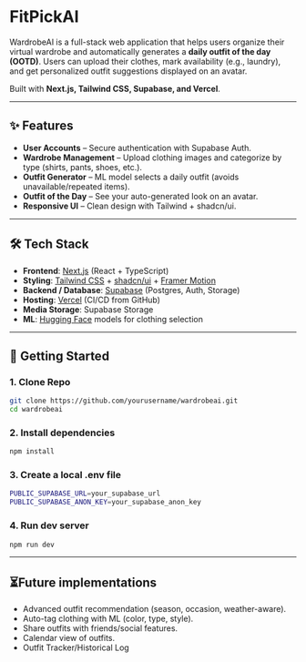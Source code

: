 # FitPickAI

WardrobeAI is a full-stack web application that helps users organize their virtual wardrobe and automatically generates a **daily outfit of the day (OOTD)**. Users can upload their clothes, mark availability (e.g., laundry), and get personalized outfit suggestions displayed on an avatar.  

Built with **Next.js, Tailwind CSS, Supabase, and Vercel**.

---

## ✨ Features
- **User Accounts** – Secure authentication with Supabase Auth.  
- **Wardrobe Management** – Upload clothing images and categorize by type (shirts, pants, shoes, etc.).  
- **Outfit Generator** – ML model selects a daily outfit (avoids unavailable/repeated items).  
- **Outfit of the Day** – See your auto-generated look on an avatar.  
- **Responsive UI** – Clean design with Tailwind + shadcn/ui.

---

## 🛠️ Tech Stack
- **Frontend**: [Next.js](https://nextjs.org/) (React + TypeScript)  
- **Styling**: [Tailwind CSS](https://tailwindcss.com/) + [shadcn/ui](https://ui.shadcn.com/) + [Framer Motion](https://www.framer.com/motion/)  
- **Backend / Database**: [Supabase](https://supabase.com/) (Postgres, Auth, Storage)  
- **Hosting**: [Vercel](https://vercel.com/) (CI/CD from GitHub)  
- **Media Storage**: Supabase Storage
- **ML**: [Hugging Face](https://huggingface.co/) models for clothing selection

---

## 🚀 Getting Started

### 1. Clone Repo
```bash
git clone https://github.com/yourusername/wardrobeai.git
cd wardrobeai
```
### 2. Install dependencies
```bash
npm install
```
### 3. Create a local .env file
```bash
PUBLIC_SUPABASE_URL=your_supabase_url
PUBLIC_SUPABASE_ANON_KEY=your_supabase_anon_key
```
### 4. Run dev server
```bash
npm run dev
```
---

## ⏳Future implementations

- Advanced outfit recommendation (season, occasion, weather-aware).
- Auto-tag clothing with ML (color, type, style).
- Share outfits with friends/social features.
- Calendar view of outfits.
- Outfit Tracker/Historical Log
